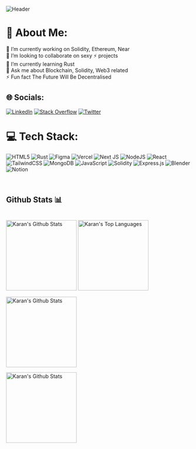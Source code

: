 ![Header](https://bafybeihtylicpfip52fpqxgtx3pgdm7m72slgvwda5serqahcxq2xvv7qy.ipfs.w3s.link/Final%20scr.png)

<!--### Hi there 👋 -->

# 💫 About Me:

🔭 I’m currently working on Solidity, Ethereum, Near<br>👯 I’m looking to collaborate on sexy ⚡️ projects<br>🌱 I’m currently learning Rust<br>💬 Ask me about Blockchain, Solidity, Web3 related<br>⚡ Fun fact The Future Will Be Decentralised

## 🌐 Socials:

[![LinkedIn](https://img.shields.io/badge/LinkedIn-%230077B5.svg?logo=linkedin&logoColor=white)](https://linkedin.com/in/KaranGoraniya)
[![Stack Overflow](https://img.shields.io/badge/-Stackoverflow-FE7A16?logo=stack-overflow&logoColor=white)](https://stackoverflow.com/users/19672400)
[![Twitter](https://img.shields.io/badge/Twitter-%231DA1F2.svg?logo=Twitter&logoColor=white)](https://twitter.com/GORANIAKARAN)

# 💻 Tech Stack:

![HTML5](https://img.shields.io/badge/html5-%23E34F26.svg?style=for-the-badge&logo=html5&logoColor=white)
![Rust](https://img.shields.io/badge/rust-%23000000.svg?style=for-the-badge&logo=rust&logoColor=white)
![Figma](https://img.shields.io/badge/figma-%23F24E1E.svg?style=for-the-badge&logo=figma&logoColor=white)
![Vercel](https://img.shields.io/badge/vercel-%23000000.svg?style=for-the-badge&logo=vercel&logoColor=white)
![Next JS](https://img.shields.io/badge/Next-black?style=for-the-badge&logo=next.js&logoColor=white)
![NodeJS](https://img.shields.io/badge/node.js-6DA55F?style=for-the-badge&logo=node.js&logoColor=white)
![React](https://img.shields.io/badge/react-%2320232a.svg?style=for-the-badge&logo=react&logoColor=%2361DAFB)
![TailwindCSS](https://img.shields.io/badge/tailwindcss-%2338B2AC.svg?style=for-the-badge&logo=tailwind-css&logoColor=white)
![MongoDB](https://img.shields.io/badge/MongoDB-%234ea94b.svg?style=for-the-badge&logo=mongodb&logoColor=white)
![JavaScript](https://img.shields.io/badge/javascript-%23323330.svg?style=for-the-badge&logo=javascript&logoColor=%23F7DF1E)
![Solidity](https://img.shields.io/badge/Solidity-%23363636.svg?style=for-the-badge&logo=solidity&logoColor=white)
![Express.js](https://img.shields.io/badge/express.js-%23404d59.svg?style=for-the-badge&logo=express&logoColor=%2361DAFB)
![Blender](https://img.shields.io/badge/blender-%23F5792A.svg?style=for-the-badge&logo=blender&logoColor=white)
![Notion](https://img.shields.io/badge/Notion-%23000000.svg?style=for-the-badge&logo=notion&logoColor=white)

&nbsp;
&nbsp;

## Github Stats 📊

<!-- Two div -->

  <br/>
    <a href="https://github.com/karangorania/github-readme-stats"><img alt="Karan's Github Stats" src="https://github-readme-stats.vercel.app/api?username=karangorania&theme=tokyonight&hide_border=false&include_all_commits=true&count_private=true" height="192px"/></a>
  <a href="https://github.com/karangorania/github-readme-stats"><img alt="Karan's Top Languages" src="https://github-readme-stats.vercel.app/api/top-langs/?username=karangorania&theme=tokyonight&hide_border=false&include_all_commits=true&count_private=true&layout=compact" height="192px"/></a>
  <br/>
  
  <a href="https://github.com/karangorania/github-readme-stats"><img alt="Karan's Github Stats" src="https://github-readme-streak-stats.herokuapp.com/?user=karangorania&theme=tokyonight&hide_border=false" height="192px"/></a>
  
  
  <a href="https://github.com/karangorania/github-readme-stats"><img alt="Karan's Github Stats" src="http://github-profile-summary-cards.vercel.app/api/cards/profile-details?username=karangorania&theme=tokyonight" height="192px"/></a>

<!-- ## Snaky

<p align="center">
<img src="https://github.com/VishwaGauravIn/VishwaGauravIn/blob/output/github-contribution-grid-snake.svg">
</p> -->
